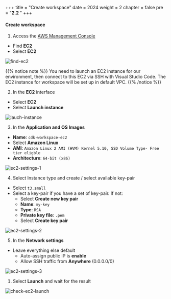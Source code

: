 +++
title = "Create workspace"
date = 2024
weight = 2
chapter = false
pre = "<b>2.2 </b>"
+++

#### Create workspace

1. Access the [AWS Management Console](https://aws.amazon.com/console/)

  - Find **EC2**
  - Select **EC2**

![find-ec2](/images/2-prepartion/2.7-find-ec2.png)

{{% notice note %}}
You need to launch an EC2 instance for our environment, then connect to this EC2 via SSH with Visual Studio Code. The EC2 instance for workspace will be set up in default VPC.
{{% /notice %}}

2. In the **EC2** interface

  - Select **EC2**
  - Select **Launch instance**

![lauch-instance](/images/2-prepartion/2.8-lauch-instance.png)

3. In the **Application and OS Images**

  - **Name**: `cdk-workspace-ec2`
  - Select **Amazon Linux**
  - **AMI**: `Amazon Linux 2 AMI (HVM) Kernel 5.10, SSD Volume Type- Free tier eligble`
  - **Architecture**: `64-bit (x86)`

![ec2-settings-1](/images/2-prepartion/2.9-ec2-settings-1.png)

4. Select Instance type and create / select available key-pair

  - Select `t3.small`
  - Select a key-pair if you have a set of key-pair. If not:
    - Select **Create new key pair**
    - **Name**: `my-key`
    - **Type**: `RSA`
    - **Private key file**: `.pem`
    - Select **Create key pair**

![ec2-settings-2](/images/2-prepartion/2.10-ec2-settings-2.png)

5. In the **Network settings**

  - Leave everything else default
    - Auto-assign public IP is **enable**
    - Allow SSH traffic from **Anywhere** (0.0.0.0/0)

![ec2-settings-3](/images/2-prepartion/2.11-ec2-settings-3.png)

1. Select **Launch** and wait for the result

![check-ec2-launch](/images/2-prepartion/2.12-check-ec2-launch.png)